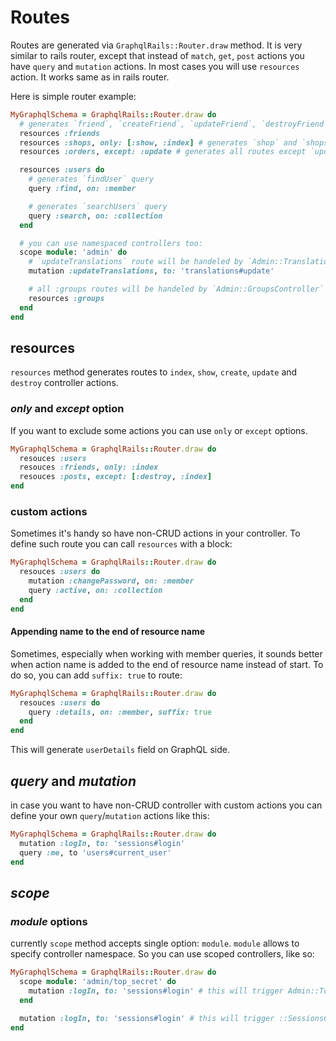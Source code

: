 # Routes

Routes are generated via `GraphqlRails::Router.draw` method. It is very similar to rails router, except that instead of `match`, `get`, `post` actions you have `query` and `mutation` actions. In most cases you will use `resources` action. It works same as in rails router.

Here is simple router example:

```ruby
MyGraphqlSchema = GraphqlRails::Router.draw do
  # generates `friend`, `createFriend`, `updateFriend`, `destroyFriend`, `friends` routes
  resources :friends
  resources :shops, only: [:show, :index] # generates `shop` and `shops` routes only
  resources :orders, except: :update # generates all routes except `updateOrder`

  resources :users do
    # generates `findUser` query
    query :find, on: :member

    # generates `searchUsers` query
    query :search, on: :collection
  end

  # you can use namespaced controllers too:
  scope module: 'admin' do
    # `updateTranslations` route will be handeled by `Admin::TranslationsController`
    mutation :updateTranslations, to: 'translations#update'

    # all :groups routes will be handeled by `Admin::GroupsController`
    resources :groups
  end
end
```

## resources

`resources` method generates routes to `index`, `show`, `create`, `update` and `destroy` controller actions.

### _only_ and _except_ option

If you want to exclude some actions you can use `only` or `except` options.

```ruby
MyGraphqlSchema = GraphqlRails::Router.draw do
  resouces :users
  resouces :friends, only: :index
  resouces :posts, except: [:destroy, :index]
end
```

### custom actions

Sometimes it's handy so have non-CRUD actions in your controller. To define such route you can call `resources` with a block:

```ruby
MyGraphqlSchema = GraphqlRails::Router.draw do
  resouces :users do
    mutation :changePassword, on: :member
    query :active, on: :collection
  end
end
```

#### Appending name to the end of resource name

Sometimes, especially when working with member queries, it sounds better when action name is added to the end of resource name instead of start. To do so, you can add `suffix: true` to route:

```ruby
MyGraphqlSchema = GraphqlRails::Router.draw do
  resouces :users do
    query :details, on: :member, suffix: true
  end
end
```

This will generate `userDetails` field on GraphQL side.

## _query_ and _mutation_

in case you want to have non-CRUD controller with custom actions you can define your own `query`/`mutation` actions like this:

```ruby
MyGraphqlSchema = GraphqlRails::Router.draw do
  mutation :logIn, to: 'sessions#login'
  query :me, to 'users#current_user'
end
```

## _scope_

### _module_ options

currently `scope` method accepts single option: `module`. `module` allows to specify controller namespace. So you can use scoped controllers, like so:

```ruby
MyGraphqlSchema = GraphqlRails::Router.draw do
  scope module: 'admin/top_secret' do
    mutation :logIn, to: 'sessions#login' # this will trigger Admin::TopSecret::SessionsController
  end

  mutation :logIn, to: 'sessions#login' # this will trigger ::SessionsController
end
```
